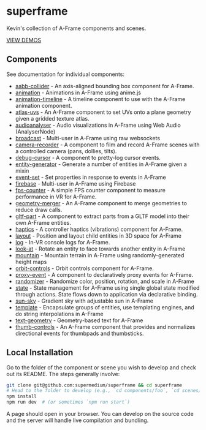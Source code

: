 # superframe

Kevin's collection of A-Frame components and scenes.

[VIEW DEMOS](https://supermedium.com/superframe/)

## Components

See documentation for individual components:

- [aabb-collider](https://github.com/ngokevin/superframe/tree/master/components/aabb-collider/) - An axis-aligned bounding box component for A-Frame.
- [animation](https://github.com/ngokevin/superframe/tree/master/components/animation/) - Animations in A-Frame using anime.js
- [animation-timeline](https://github.com/ngokevin/superframe/tree/master/components/animation-timeline/) - A timeline component to use with the A-Frame animation component.
- [atlas-uvs](https://github.com/ngokevin/superframe/tree/master/components/atlas-uvs/) - An A-Frame component to set UVs onto a plane geometry given a gridded texture atlas.
- [audioanalyser](https://github.com/ngokevin/superframe/tree/master/components/audioanalyser/) - Audio visualizations in A-Frame using Web Audio (AnalyserNode)
- [broadcast](https://github.com/ngokevin/superframe/tree/master/components/broadcast/) - Multi-user in A-Frame using raw websockets
- [camera-recorder](https://github.com/ngokevin/superframe/tree/master/components/camera-recorder/) - A component to film and record A-Frame scenes with a controlled camera (pans, dollies, tilts).
- [debug-cursor](https://github.com/ngokevin/superframe/tree/master/components/debug-cursor/) - A component to pretty-log cursor events.
- [entity-generator](https://github.com/ngokevin/superframe/tree/master/components/entity-generator/) - Generate a number of entities in A-Frame given a mixin
- [event-set](https://github.com/ngokevin/superframe/tree/master/components/event-set/) - Set properties in response to events in A-Frame
- [firebase](https://github.com/ngokevin/superframe/tree/master/components/firebase/) - Multi-user in A-Frame using Firebase
- [fps-counter](https://github.com/ngokevin/superframe/tree/master/components/fps-counter/) - A simple FPS counter component to measure performance in VR for A-Frame.
- [geometry-merger](https://github.com/ngokevin/superframe/tree/master/components/geometry-merger/) - An A-Frame component to merge geometries to reduce draw calls.
- [gltf-part](https://github.com/ngokevin/superframe/tree/master/components/gltf-part/) - A component to extract parts from a GLTF model into their own A-Frame entities.
- [haptics](https://github.com/ngokevin/superframe/tree/master/components/haptics/) - A controller haptics (vibrations) component for A-Frame.
- [layout](https://github.com/ngokevin/superframe/tree/master/components/layout/) - Position and layout child entities in 3D space for A-Frame
- [log](https://github.com/ngokevin/superframe/tree/master/components/log/) - In-VR console logs for A-Frame.
- [look-at](https://github.com/ngokevin/superframe/tree/master/components/look-at/) - Rotate an entity to face towards another entity in A-Frame
- [mountain](https://github.com/ngokevin/superframe/tree/master/components/mountain/) - Mountain terrain in A-Frame using randomly-generated height maps
- [orbit-controls](https://github.com/ngokevin/superframe/tree/master/components/orbit-controls/) - Orbit controls component for A-Frame.
- [proxy-event](https://github.com/ngokevin/superframe/tree/master/components/proxy-event/) - A component to declaratively proxy events for A-Frame.
- [randomizer](https://github.com/ngokevin/superframe/tree/master/components/randomizer/) - Randomize color, position, rotation, and scale in A-Frame
- [state](https://github.com/ngokevin/superframe/tree/master/components/state/) - State management for A-Frame using single global state modified through actions. State flows down to application via declarative binding.
- [sun-sky](https://github.com/ngokevin/superframe/tree/master/components/sun-sky/) - Gradient sky with adjustable sun in A-Frame
- [template](https://github.com/ngokevin/superframe/tree/master/components/template/) - Encapsulate groups of entities, use templating engines, and do string interpolations in A-Frame
- [text-geometry](https://github.com/ngokevin/superframe/tree/master/components/text-geometry/) - Geometry-based text for A-Frame
- [thumb-controls](https://github.com/ngokevin/superframe/tree/master/components/thumb-controls/) - An A-Frame component that provides and normalizes directional events for thumbpads and thumbsticks.


## Local Installation

Go to the folder of the component or scene you wish to develop and check out
its README. The steps generally involve:

```bash
git clone git@github.com:supermedium/superframe && cd superframe
# Head to the folder to develop (e.g., `cd components/foo`, `cd scenes/foo`).
npm install
npm run dev  # (or sometimes `npm run start`)
```

A page should open in your browser. You can develop on the source code and the
server will handle live compilation and bundling.
